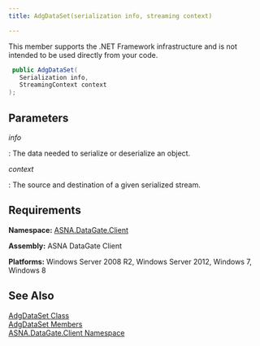 ```yaml
---
title: AdgDataSet(serialization info, streaming context)

---
```


This member supports the .NET Framework infrastructure and is not intended to be used directly from your code.

```cs
 public AdgDataSet(
   Serialization info,
   StreamingContext context
);
```


## Parameters



 *<span>info</span>* 

: The data needed to serialize or deserialize an object. 

 *<span>context</span>* 

: The source and destination of a given serialized stream.


## Requirements

**Namespace:** [ASNA.DataGate.Client](datagate-client-namespace.html) 

**Assembly:** ASNA DataGate Client

**Platforms:** Windows Server 2008 R2, Windows Server 2012, Windows 7, Windows 8 
## See Also


[AdgDataSet Class](adg-dataset-class.html)
      <br />
      [
					AdgDataSet Members](adg-dataset-members.html)
      <br />
      [ASNA.DataGate.Client 
					Namespace](datagate-client-namespace.html)

